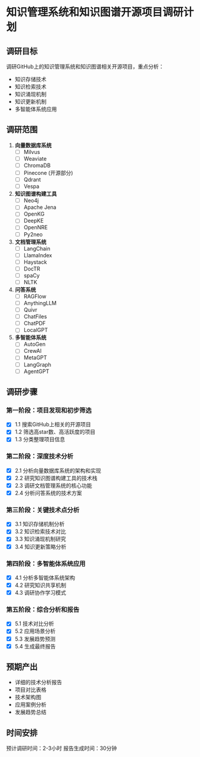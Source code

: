 # 知识管理系统和知识图谱开源项目调研计划

## 调研目标
调研GitHub上的知识管理系统和知识图谱相关开源项目，重点分析：
- 知识存储技术
- 知识检索技术  
- 知识涌现机制
- 知识更新机制
- 多智能体系统应用

## 调研范围
1. **向量数据库系统**
   - [ ] Milvus
   - [ ] Weaviate
   - [ ] ChromaDB
   - [ ] Pinecone (开源部分)
   - [ ] Qdrant
   - [ ] Vespa

2. **知识图谱构建工具**
   - [ ] Neo4j
   - [ ] Apache Jena
   - [ ] OpenKG
   - [ ] DeepKE
   - [ ] OpenNRE
   - [ ] Py2neo

3. **文档管理系统**
   - [ ] LangChain
   - [ ] LlamaIndex
   - [ ] Haystack
   - [ ] DocTR
   - [ ] spaCy
   - [ ] NLTK

4. **问答系统**
   - [ ] RAGFlow
   - [ ] AnythingLLM
   - [ ] Quivr
   - [ ] ChatFiles
   - [ ] ChatPDF
   - [ ] LocalGPT

5. **多智能体系统**
   - [ ] AutoGen
   - [ ] CrewAI
   - [ ] MetaGPT
   - [ ] LangGraph
   - [ ] AgentGPT

## 调研步骤

### 第一阶段：项目发现和初步筛选
- [x] 1.1 搜索GitHub上相关的开源项目
- [x] 1.2 筛选高star数、高活跃度的项目
- [x] 1.3 分类整理项目信息

### 第二阶段：深度技术分析
- [x] 2.1 分析向量数据库系统的架构和实现
- [x] 2.2 研究知识图谱构建工具的技术栈
- [x] 2.3 调研文档管理系统的核心功能
- [x] 2.4 分析问答系统的技术方案

### 第三阶段：关键技术点分析
- [x] 3.1 知识存储机制分析
- [x] 3.2 知识检索技术对比
- [x] 3.3 知识涌现机制研究
- [x] 3.4 知识更新策略分析

### 第四阶段：多智能体系统应用
- [x] 4.1 分析多智能体系统架构
- [x] 4.2 研究知识共享机制
- [x] 4.3 调研协作学习模式

### 第五阶段：综合分析和报告
- [x] 5.1 技术对比分析
- [x] 5.2 应用场景分析
- [x] 5.3 发展趋势预测
- [x] 5.4 生成最终报告

## 预期产出
- 详细的技术分析报告
- 项目对比表格
- 技术架构图
- 应用案例分析
- 发展趋势总结

## 时间安排
预计调研时间：2-3小时
报告生成时间：30分钟